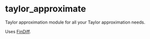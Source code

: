 # taylor_approximate
Taylor approximation module for all your Taylor approximation needs.

Uses [FinDiff](https://findiff.readthedocs.io/en/latest/).
